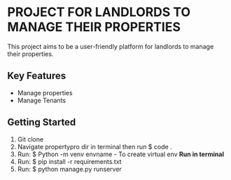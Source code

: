 # PROJECT FOR LANDLORDS TO MANAGE THEIR PROPERTIES

This project aims to be a user-friendly platform for landlords to manage their properties.

## Key Features

* Manage properties
* Manage Tenants

## Getting Started

1. Git clone
2. Navigate propertypro dir in terminal then run $ code .
3. Run: $ Python -m venv envname - To create virtual env **Run in terminal**
4. Run: $ pip install -r requirements.txt
5. Run: $ python manage.py runserver

